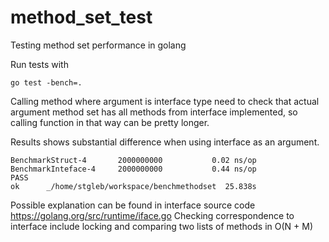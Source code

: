 # method_set_test
Testing method set performance in golang

Run tests with

 `go test -bench=.`
 
 Calling method where argument is interface type need
 to check that actual argument method set has all methods
 from interface implemented, so calling function in that
 way can be pretty longer.
 
 Results shows substantial difference when using interface
 as an argument.
 
```
BenchmarkStruct-4     	2000000000	         0.02 ns/op
BenchmarkInteface-4   	2000000000	         0.44 ns/op
PASS
ok  	_/home/stgleb/workspace/benchmethodset	25.838s
```

Possible explanation can be found in interface source code 
https://golang.org/src/runtime/iface.go Checking correspondence to 
interface include locking and comparing two lists of methods in O(N + M)